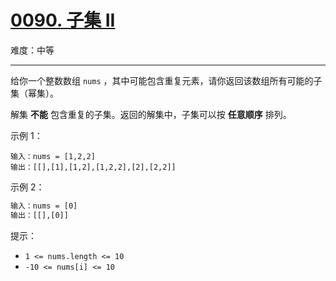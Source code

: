 # [0090. 子集 II](https://leetcode-cn.com/problems/subsets-ii)

难度：中等

---

给你一个整数数组 `nums` ，其中可能包含重复元素，请你返回该数组所有可能的子集（幂集）。

解集 **不能** 包含重复的子集。返回的解集中，子集可以按 **任意顺序** 排列。

示例 1：

```text
输入：nums = [1,2,2]
输出：[[],[1],[1,2],[1,2,2],[2],[2,2]]
```

示例 2：

```txt
输入：nums = [0]
输出：[[],[0]]
```

提示：

- `1 <= nums.length <= 10`
- `-10 <= nums[i] <= 10`
